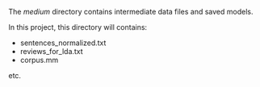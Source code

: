 The _medium_ directory contains intermediate data files and saved models.

In this project, this directory will contains:

- sentences_normalized.txt
- reviews_for_lda.txt
- corpus.mm

etc.